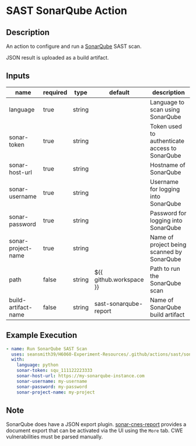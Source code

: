 # SAST SonarQube Action

## Description

An action to configure and run a [SonarQube](https://www.sonarsource.com/products/sonarqube/) SAST scan.

JSON result is uploaded as a build artifact.

## Inputs

| name                | required | type   | default                 | description                                    |
| ------------------- | -------- | ------ | ----------------------- | ---------------------------------------------- |
| language            | true     | string |                         | Language to scan using SonarQube               |
| sonar-token         | true     | string |                         | Token used to authenticate access to SonarQube |
| sonar-host-url      | true     | string |                         | Hostname of SonarQube                          |
| sonar-username      | true     | string |                         | Username for logging into SonarQube            |
| sonar-password      | true     | string |                         | Password for logging into SonarQube            |
| sonar-project-name  | true     | string |                         | Name of project being scanned by SonarQube     |
| path                | false    | string | ${{ github.workspace }} | Path to run the SonarQube scan                 |
| build-artifact-name | false    | string | sast-sonarqube-report   | Name of SonarQube build artifact               |

## Example Execution

```yaml
- name: Run SonarQube SAST Scan
  uses: seansmith39/H6060-Experiment-Resources/.github/actions/sast/sonarqube
  with:
    language: python
    sonar-token: squ_111122223333
    sonar-host-url: https://my-sonarqube-instance.com
    sonar-username: my-username
    sonar-password: my-password
    sonar-project-name: my-project
```

## Note

SonarQube does have a JSON export plugin. [sonar-cnes-report](https://github.com/cnescatlab/sonar-cnes-report) provides a document export that can be activated via the UI using the `More` tab. CWE vulnerabilities must be parsed manually.
